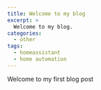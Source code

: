 ```yaml
---
title: Welcome to my blog
excerpt: >
  Welcome to my blog.
categories:
  - other
tags:
  - homeassistant
  - home automation
---
```


Welcome to my first blog post